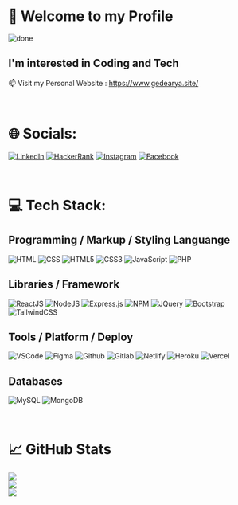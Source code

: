 # 👋 Welcome to my Profile 

![done](https://user-images.githubusercontent.com/75374189/232329385-f36f7dda-0980-4f12-aa01-7921e07c5447.gif)

## I'm interested in Coding and Tech
📫 Visit my Personal Website : https://www.gedearya.site/

<br>

# 🌐 Socials:
[![LinkedIn](https://img.shields.io/badge/LinkedIn-0077B5?style=for-the-badge&logo=linkedin&logoColor=white)](https://www.linkedin.com/in/i-gede-arya-danny-pratama-21116110a/) [![HackerRank](https://img.shields.io/badge/-Hackerrank-2EC866?style=for-the-badge&logo=HackerRank&logoColor=white)](https://www.hackerrank.com/igd_ad_pratama?hr_r=1) [![Instagram](https://img.shields.io/badge/Instagram-E4405F?style=for-the-badge&logo=instagram&logoColor=white)](https://www.instagram.com/igd.ad.pratama/?hl=id) [![Facebook](https://img.shields.io/badge/Facebook-1877F2?style=for-the-badge&logo=facebook&logoColor=white)](https://www.facebook.com/profile.php?id=100007372423072)

<br>

# 💻 Tech Stack:
## Programming / Markup / Styling Languange
![HTML](https://img.shields.io/badge/HTML-239120?style=for-the-badge&logo=html5&logoColor=white) ![CSS](https://img.shields.io/badge/CSS-239120?&style=for-the-badge&logo=css3&logoColor=white) ![HTML5](https://img.shields.io/badge/HTML5-E34F26?style=for-the-badge&logo=html5&logoColor=white) ![CSS3](https://img.shields.io/badge/css3-%231572B6.svg?style=for-the-badge&logo=css3&logoColor=white) ![JavaScript](https://img.shields.io/badge/javascript-%23323330.svg?style=for-the-badge&logo=javascript&logoColor=%23F7DF1E) ![PHP](https://img.shields.io/badge/php-%23777BB4.svg?style=for-the-badge&logo=php&logoColor=white) 

## Libraries / Framework
![ReactJS](https://img.shields.io/badge/React-20232A?style=for-the-badge&logo=react&logoColor=61DAFB) ![NodeJS](https://img.shields.io/badge/node.js-6DA55F?style=for-the-badge&logo=node.js&logoColor=white) ![Express.js](https://img.shields.io/badge/express.js-%23404d59.svg?style=for-the-badge&logo=express&logoColor=%2361DAFB) ![NPM](https://img.shields.io/badge/NPM-%23000000.svg?style=for-the-badge&logo=npm&logoColor=white) ![JQuery](	https://img.shields.io/badge/jQuery-0769AD?style=for-the-badge&logo=jquery&logoColor=white) ![Bootstrap](https://img.shields.io/badge/bootstrap-%23563D7C.svg?style=for-the-badge&logo=bootstrap&logoColor=white) ![TailwindCSS](https://img.shields.io/badge/tailwindcss-%2338B2AC.svg?style=for-the-badge&logo=tailwind-css&logoColor=white) 

## Tools / Platform / Deploy
![VSCode](https://img.shields.io/badge/Visual_Studio_Code-0078D4?style=for-the-badge&logo=visual%20studio%20code&logoColor=white) ![Figma](https://img.shields.io/badge/figma-%23F24E1E.svg?style=for-the-badge&logo=figma&logoColor=white) ![Github](https://img.shields.io/badge/GitHub-100000?style=for-the-badge&logo=github&logoColor=white) ![Gitlab](https://img.shields.io/badge/GitLab-330F63?style=for-the-badge&logo=gitlab&logoColor=white) ![Netlify](https://img.shields.io/badge/netlify-%23000000.svg?style=for-the-badge&logo=netlify&logoColor=#00C7B7) ![Heroku](https://img.shields.io/badge/Heroku-430098?style=for-the-badge&logo=heroku&logoColor=white) ![Vercel](https://img.shields.io/badge/vercel-%23000000.svg?style=for-the-badge&logo=vercel&logoColor=white) 

## Databases
![MySQL](https://img.shields.io/badge/mysql-%2300f.svg?style=for-the-badge&logo=mysql&logoColor=white) ![MongoDB](https://img.shields.io/badge/MongoDB-%234ea94b.svg?style=for-the-badge&logo=mongodb&logoColor=white) 

<br>

# 📈 GitHub Stats
![](https://github-readme-stats.vercel.app/api?username=Gedearya&theme=material-palenight&hide_border=true)<br/>
![](https://github-readme-streak-stats.herokuapp.com/?user=Gedearya&theme=material-palenight&hide_border=true)<br/>
![](https://github-readme-stats.vercel.app/api/top-langs/?username=Gedearya&theme=material-palenight&hide_border=true)
<!-- Proudly created with GPRM ( https://gprm.itsvg.in ) -->

<!---
Gedearya/Gedearya is a ✨ special ✨ repository because its `README.md` (this file) appears on your GitHub profile.
You can click the Preview link to take a look at your changes.
--->
